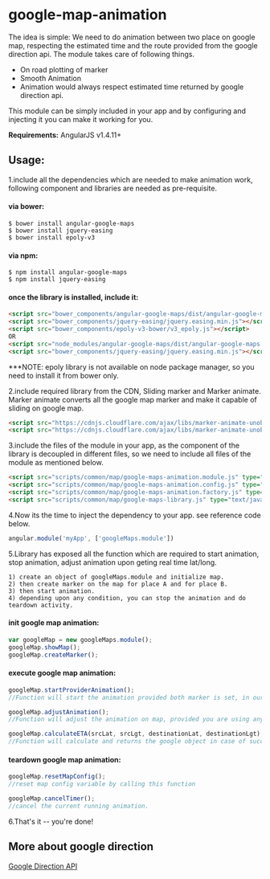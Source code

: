 google-map-animation
====================
The idea is simple: We need to do animation between two place on google map, respecting the estimated time and the route provided from the google direction api. The module takes care of following things.

<ul>
    <li>On road plotting of marker</li>
    <li>Smooth Animation</li>
    <li>Animation would always respect estimated time returned by google direction api.</li>
</ul>

This module can be simply included in your app and by configuring and injecting it you can make it working for you.

**Requirements:** AngularJS v1.4.11+

## Usage:

1.include all the dependencies which are needed to make animation work, following component and libraries are needed as pre-requisite.
    
#### via bower:
```
$ bower install angular-google-maps
$ bower install jquery-easing
$ bower install epoly-v3 
```
    
#### via npm:
```
$ npm install angular-google-maps
$ npm install jquery-easing
```
    
#### once the library is installed, include it:
```html
<script src="bower_components/angular-google-maps/dist/angular-google-maps.js" type="text/javascript"></script>
<script src="bower_components/jquery-easing/jquery.easing.min.js"></script>
<script src="bower_components/epoly-v3-bower/v3_epoly.js"></script>
OR
<script src="node_modules/angular-google-maps/dist/angular-google-maps.js" type="text/javascript"></script>
<script src="bower_components/jquery-easing/jquery.easing.min.js"></script>
```
***NOTE: epoly library is not available on node package manager, so you need to install it from bower only.

2.include required library from the CDN, Sliding marker and Marker animate. Marker animate converts all the google map marker and make it capable of sliding on google map.

```html
<script src="https://cdnjs.cloudflare.com/ajax/libs/marker-animate-unobtrusive/0.2.8/vendor/markerAnimate.js"></script>
<script src="https://cdnjs.cloudflare.com/ajax/libs/marker-animate-unobtrusive/0.2.8/SlidingMarker.min.js"></script>
```
    
3.include the files of the module in your app, as the component of the library is decoupled in different files, so we need to include all files of the module as mentioned below. 
    
```html
<script src="scripts/common/map/google-maps-animation.module.js" type="text/javascript"></script>
<script src="scripts/common/map/google-maps-animation.config.js" type="text/javascript"></script>
<script src="scripts/common/map/google-maps-animation.factory.js" type="text/javascript"></script>
<script src="scripts/common/map/google-maps-library.js" type="text/javascript"></script>
```
    
4.Now its the time to inject the dependency to your app. see reference code below.
    
```js
angular.module('myApp', ['googleMaps.module'])
```
    
5.Library has exposed all the function which are required to start animation, stop animation, adjust animation upon geting real time lat/long.

    1) create an object of googleMaps.module and initialize map.
    2) then create marker on the map for place A and for place B.
    3) then start animation.
    4) depending upon any condition, you can stop the animation and do teardown activity.

#### init google map animation:

```js
var googleMap = new googleMaps.module();
googleMap.showMap();
googleMap.createMarker();
```

#### execute google map animation:

```js
googleMap.startProviderAnimation();
//Function will start the animation provided both marker is set, in our case those are customer marker and driver marker.

googleMap.adjustAnimation();
//Function will adjust the animation on map, provided you are using any real time mechanism to get lat long and pass it to this service. Animation will start again for the point which is provided.

googleMap.calculateETA(srcLat, srcLgt, destinationLat, destinationLgt);
//Function will calculate and returns the google object in case of success and will return error. call to this function is optional if you want to calculate ETA and want to display it you can call it and utilize the response.
```

#### teardown google map animation:
```js
googleMap.resetMapConfig();
//reset map config variable by calling this function

googleMap.cancelTimer();
//cancel the current running animation. 
```

6.That's it -- you're done!

## More about google direction
<a href="https://developers.google.com/maps/documentation/directions/">Google Direction API</a>
